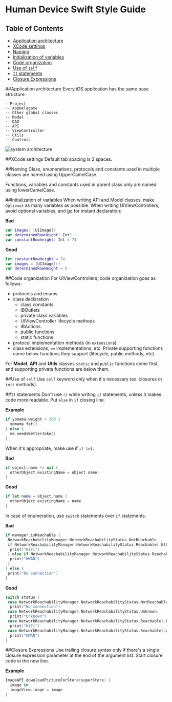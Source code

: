# Human Device Swift Style Guide

## Table of Contents
* [Application architecture](#application-architecture)
* [XCode settings](#xcode-settings)
* [Naming](#naming)
* [Initialization of variables](#initialization-of-variables)
* [Code organization](#code-organization)
* [Use of `self`](#use-of-self)
* [`If` statements](#if-statements)
* [Closure Expressions](#closure-expressions)

##Application architecture
Every iOS application has the same base structure:
```
- Project
-- AppDelegate
-- Other global classes
-- Model
-- DAO
-- API
-- ViewController
-- Utils
-- Controls
```

![system architecture](https://s31.postimg.org/6nvwu929n/Screen_Shot_2016_07_04_at_11_29_31.png)

##XCode settings
Default tab spacing is 2 spaces.

##Naming
Class, enumerations, protocols and constants used in multiple classes are named using UpperCamelCase.

Functions, variables and constants used in parent class only are named using lowerCamelCase.

##Initialization of variables
When writing API and Model classes, make `Optional` as many variables as possible. When writing UIViewControllers, avoid optional variables, and go for instant declaration:

**Bad**
```swift
var images: [UIImage]?
var determinedRowHeight: Int?
var constantRowheight: Int = 74
```

**Good**
```swift
let constantRowHeight = 74
var images = [UIImage]()
var determinedRowHeight = 0
```

##Code organization
For UIViewControllers, code organization goes as follows:
* protocols and enums
* class declaration
  * class constants
  * IBOutlets
  * private class variables
  * UIViewController lifecycle methods
  * IBActions
  * public functions
  * static functions
* protocol implementation methods (in `extension`s)
* class extensions, `==` implementations, etc.
Private supporting functions come below functions they support (lifecycle, public methods, etc).

For **Model**, **API** and **Utils** classes `static` and `public` functions come first, and supporting private functions are below them.

##Use of `self`
Use `self` keyword only when it's necessary (ex. closures or `init` methods).

##`If` statements
Don't use `()` while writing `if` statements, unless it makes code more readable. Put `else` in `if` closing line.

**Example**
```swift
if yomama.weight > 200 {
  yomama.fat()
} else {
  me.needsBetterJoke()
}
```
When it's appropriate, make use if `if let`.

**Bad**
```swift
if object.name != nil {
  otherObject.existingName = object.name!
}
```

**Good**
```swift
if let name = object.name {
  otherObject.existingName = name
}
```

In case of enumeration, use `switch` statements over `if` statements.

**Bad**
```swift
if manager.isReachable {
 NetworkReachabilityManager.NetworkReachabilityStatus.NotReachable
 if NetworkReachabilityManager.NetworkReachabilityStatus.Reachable(.EthernetOrWiFi) == status {
  print("WiFi")
 } else if NetworkReachabilityManager.NetworkReachabilityStatus.Reachable(.WWAN) == status {
  print("WWAN")
 }
} else {
 print("No connection")
}

```

**Good**
```swift
switch status {
 case NetworkReachabilityManager.NetworkReachabilityStatus.NotReachable:
  print("No connection")
 case NetworkReachabilityManager.NetworkReachabilityStatus.Unknown:
  print("Unknown")
 case NetworkReachabilityManager.NetworkReachabilityStatus.Reachable(.EthernetOrWiFi):
  print("WiFi")
 case NetworkReachabilityManager.NetworkReachabilityStatus.Reachable(.WWAN):
  print("WWAN")
}
```

##Closure Expressions
Use trailing closure syntax only if there's a single closure expression parameter at the end of the argument list. Start closure code in the new line.

**Example**
```swift
ImageAPI.downloadPictureForStore(superStore) {
  image in
  imageView.image = image
}
```
